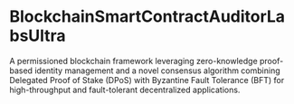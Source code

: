 # BlockchainSmartContractAuditorLabsUltra
A permissioned blockchain framework leveraging zero-knowledge proof-based identity management and a novel consensus algorithm combining Delegated Proof of Stake (DPoS) with Byzantine Fault Tolerance (BFT) for high-throughput and fault-tolerant decentralized applications.
